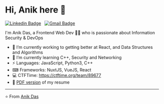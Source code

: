 # Hi, Anik here 👋
 [![Linkedin Badge](https://img.shields.io/badge/-Anik-blue?style=for-the-badge-square&logo=Linkedin&logoColor=white&link=https://www.linkedin.com/in/sadn1ck/)](https://www.linkedin.com/in/sadn1ck/) &nbsp; [![Gmail Badge](https://img.shields.io/badge/-anikdas0811@gmail.com-c14438?style=for-the-badge-square&logo=Gmail&logoColor=white&link=mailto:anikdas0811@gmail.com)](mailto:anikdas0811@gmail.com)

I'm Anik Das, a Frontend Web Dev 👨‍💻 who is passionate about Information Security & DevOps



- 🔭 I’m currently working to getting better at React, and Data Structures and Algorithms
- 🌱 I’m currently learning C++, Security and Networking
-  ⚡ Languages: JavaScript, Python3, C++
- ⌨ Frameworks: NuxtJS, VueJS, React
- 💻 CTFTime: https://ctftime.org/team/89677
- 📃 <a target="_blank" href="https://drive.google.com/file/d/1Nn209JAfJlLGTndb8fWTtzEs_aYA18HJ/view?usp=sharing">PDF version</a> of my resume
---
⭐️ From [Anik Das](https://github.com/sadn1ck)
